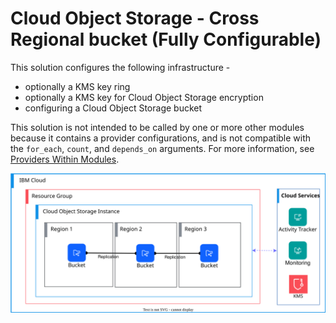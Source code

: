 # Cloud Object Storage - Cross Regional bucket (Fully Configurable)

This solution configures the following infrastructure -
- optionally a KMS key ring
- optionally a KMS key for Cloud Object Storage encryption
- configuring a Cloud Object Storage bucket

This solution is not intended to be called by one or more other modules because it contains a provider configurations, and is not compatible with the `for_each`, `count`, and `depends_on` arguments. For more information, see [Providers Within Modules](https://developer.hashicorp.com/terraform/language/modules/develop/providers).

![cloud-object-storage-deployable-architecure](../../../reference-architectures/cross-regional-bucket.svg)
